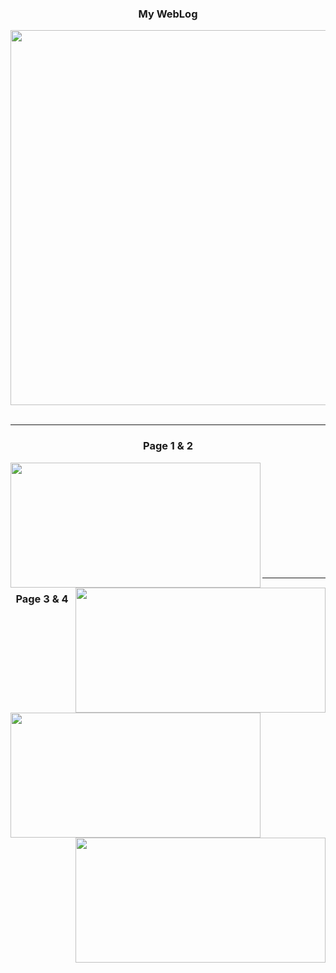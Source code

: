 <div align="center">
<h3>My WebLog</h3>
<img src="https://cdn.discordapp.com/attachments/1049406847314042930/1090238279896535131/Protfolio_-_Google_Chrome_05_01_1402_02_51_37_..png" width="600" height=""300 />
</div><br />

----


<h3 align="center">Page 1 & 2</h3>
<img src="https://cdn.discordapp.com/attachments/1049406847314042930/1090238337840840726/Protfolio_-_Google_Chrome_08_01_1402_04_05_45_..png" align="left" width="400" height="200" />
<img src="https://cdn.discordapp.com/attachments/1049406847314042930/1090238386683519056/Protfolio_-_Google_Chrome_08_01_1402_04_06_03_..png" align="right" width="400" height="200" />
<br /><br /><br /><br /><br /><br /><br /><br /><br /><br />


----
<h3 align="center">Page 3 & 4</h3>

<img src="https://cdn.discordapp.com/attachments/1049406847314042930/1090238416500817920/Protfolio_-_Google_Chrome_08_01_1402_04_06_09_..png" align="left" width="400" height="200" />
<img src="https://cdn.discordapp.com/attachments/1049406847314042930/1090238441016541274/Protfolio_-_Google_Chrome_08_01_1402_04_06_15_..png" align="right" width="400" height="200" />


